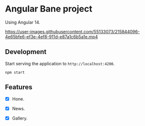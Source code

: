# Angular Bane project

Using Angular 14.




https://user-images.githubusercontent.com/55133073/215844096-4e65bfe6-ef3e-4ef8-911d-e87a1c6b5a1e.mp4



## Development

Start serving the application to `http://localhost:4200`.

```
npm start
```

## Features

- [x] Hone.
- [x] News.
- [x] Gallery.

